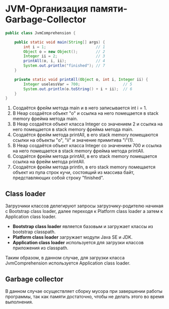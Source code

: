 # JVM-Организация памяти-Garbage-Collector

```Java
public class JvmComprehension {

    public static void main(String[] args) {
        int i = 1;                      // 1
        Object o = new Object();        // 2
        Integer ii = 2;                 // 3
        printAll(o, i, ii);             // 4
        System.out.println("finished"); // 7
    }

    private static void printAll(Object o, int i, Integer ii) {
        Integer uselessVar = 700;                   // 5
        System.out.println(o.toString() + i + ii);  // 6
    }
}
```
1. Создаётся фрейм метода main и в него записывается int i = 1.
2. В Heap создаётся объект "о" и ссылка на него помещается в stack memory фрейма метода main.
3. В Heap создаётся объект класса Integer со значением 2 и ссылка на него помещается в stack memory фрейма метода main.
4. Создаётся фрейм метода printAll, в его stack memory помещаются ссылки на объекты "о", "ii" и значение примитива "i"(1).
5. В Heap создаётся объект класса Integer со значением 700 и ссылка на него помещается в stack memory фрейма метода printAll.
6. Создаётся фрейм метода printAll, в его stack memory помещается ссылка на фрейм метода printAll.
7. Создаётся фрейм метода println, в его stack memory помещается объект из пула строк кучи, состоящий из массива байт, представляющих собой строку "finished".

## Class loader
Загрузчики классов делегируют запросы загрузчику-родителю начиная с Bootstrap class loader, далее переходя к Platform class loader а затем к Application class loader.
* **Bootstrap class loader** является базовым и загружает классы из bootstrap classpath.
* **Platform class loader** загружает модули Java SE и JDK. 
* **Application class loader** используется для загрузки классов приложения из classpath.

Таким образом, в данном случае, для загрузки класса JvmComprehension используется Application class loader. 

## Garbage collector 
В данном случае осуществляет сборку мусора при завершении работы программы, так как памяти достаточно, чтобы не делать этого во время выполнения.
